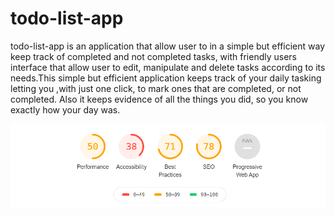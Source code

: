 # todo-list-app
todo-list-app is an application that allow user to in a simple but efficient way keep track of completed and not completed tasks, with friendly users interface that allow  user to edit, manipulate and delete tasks according to its needs.This simple but efficient application keeps track of your daily tasking letting you ,with just one click, to mark ones that are completed, or not completed. Also it keeps evidence of all the things you did, so you know exactly how your day was.    
  
![](https://github.com/Ogica/todo-list-app/blob/b2bab876e2e0e66a9ad8b8907c3cff68dc1ea76e/auditCompetitorShort.PNG)
